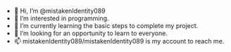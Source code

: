 - 👋 Hi, I’m @mistakenIdentity089
- 👀 I’m interested in programming.
- 🌱 I’m currently learning the basic steps to complete my project.
- 💞️ I’m looking for an opportunity to learn to everyone.
- 📫 mistakenIdentity089/mistakenIdentity089 is my account to reach me.

<!---
mistakenIdentity089/mistakenIdentity089 is a ✨ special ✨ repository because its `README.md` (this file) appears on your GitHub profile.
You can click the Preview link to take a look at your changes.
--->
